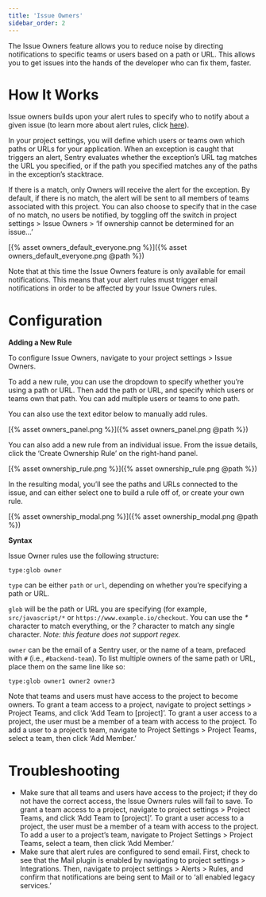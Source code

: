 ```yaml
---
title: 'Issue Owners'
sidebar_order: 2
---
```


The Issue Owners feature allows you to reduce noise by directing notifications to specific teams or users based on a path or URL. This allows you to get issues into the hands of the developer who can fix them, faster.

# How It Works

Issue owners builds upon your alert rules to specify who to notify about a given issue (to learn more about alert rules, click [here](https://blog.sentry.io/2017/10/12/proactive-alert-rules)).

In your project settings, you will define which users or teams own which paths or URLs for your application. When an exception is caught that triggers an alert, Sentry evaluates whether the exception’s URL tag matches the URL you specified, or if the path you specified matches any of the paths in the exception’s stacktrace.

If there is a match, only Owners will receive the alert for the exception. By default, if there is no match, the alert will be sent to all members of teams associated with this project. You can also choose to specify that in the case of no match, no users be notified, by toggling off the switch in project settings > Issue Owners > ‘If ownership cannot be determined for an issue...’

[{% asset owners_default_everyone.png %}]({% asset owners_default_everyone.png @path %})

Note that at this time the Issue Owners feature is only available for email notifications. This means that your alert rules must trigger email notifications in order to be affected by your Issue Owners rules.

# Configuration

**Adding a New Rule**

To configure Issue Owners, navigate to your project settings > Issue Owners.

To add a new rule, you can use the dropdown to specify whether you’re using a path or URL. Then add the path or URL, and specify which users or teams own that path. You can add multiple users or teams to one path.

You can also use the text editor below to manually add rules.

[{% asset owners_panel.png %}]({% asset owners_panel.png @path %})

You can also add a new rule from an individual issue. From the issue details, click the ‘Create Ownership Rule’ on the right-hand panel.

[{% asset ownership_rule.png %}]({% asset ownership_rule.png @path %})

In the resulting modal, you’ll see the paths and URLs connected to the issue, and can either select one to build a rule off of, or create your own rule.

[{% asset ownership_modal.png %}]({% asset ownership_modal.png @path %})

**Syntax**

Issue Owner rules use the following structure:

`type:glob owner`

`type` can be either `path` or `url`, depending on whether you’re specifying a path or URL.

`glob` will be the path or URL you are specifying (for example, `src/javascript/*` or `https://www.example.io/checkout`. You can use the _*_ character to match everything, or the _?_ character to match any single character. _Note: this feature does not support regex._

`owner` can be the email of a Sentry user, or the name of a team, prefaced with `#` (i.e., `#backend-team`). To list multiple owners of the same path or URL, place them on the same line like so:

`type:glob owner1 owner2 owner3`

Note that teams and users must have access to the project to become owners. To grant a team access to a project, navigate to project settings > Project Teams, and click ‘Add Team to [project]’. To grant a user access to a project, the user must be a member of a team with access to the project. To add a user to a project’s team, navigate to Project Settings > Project Teams, select a team, then click ‘Add Member.’

# Troubleshooting

-   Make sure that all teams and users have access to the project; if they do not have the correct access, the Issue Owners rules will fail to save. To grant a team access to a project, navigate to project settings > Project Teams, and click ‘Add Team to [project]’. To grant a user access to a project, the user must be a member of a team with access to the project. To add a user to a project’s team, navigate to Project Settings > Project Teams, select a team, then click ‘Add Member.’
-   Make sure that alert rules are configured to send email. First, check to see that the Mail plugin is enabled by navigating to project settings > Integrations. Then, navigate to project settings > Alerts > Rules, and confirm that notifications are being sent to Mail or to ‘all enabled legacy services.’
